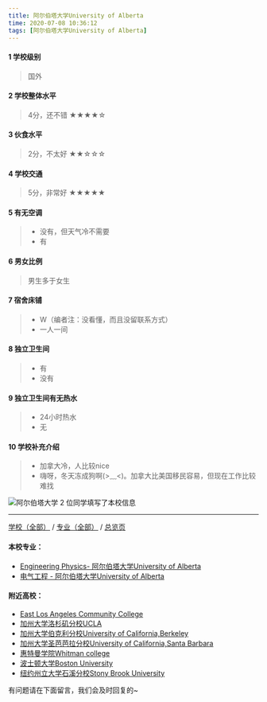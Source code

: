 ```yaml
---
title: 阿尔伯塔大学University of Alberta
time: 2020-07-08 10:36:12
tags: [阿尔伯塔大学University of Alberta]
---
```

#### 1 学校级别
> 国外


#### 2 学校整体水平
> 4分，还不错
★★★★☆


#### 3 伙食水平
>  2分，不太好
★★☆☆☆


#### 4 学校交通
> 5分，非常好
★★★★★


#### 5 有无空调
> - 没有，但天气冷不需要
> - 有


#### 6 男女比例
> 男生多于女生


#### 7 宿舍床铺
> - W（编者注：没看懂，而且没留联系方式）
> - 一人一间

#### 8 独立卫生间
> - 有
> - 没有


#### 9 独立卫生间有无热水
> - 24小时热水
> - 无


#### 10 学校补充介绍
> - 加拿大冷，人比较nice
> - 嗨呀，冬天冻成狗啊(>﹏<)。加拿大比美国移民容易，但现在工作比较难找


![阿尔伯塔大学](http://upload-images.jianshu.io/upload_images/6506516-62e1afc6463c181b.jpg?imageMogr2/auto-orient/strip%7CimageView2/2/w/1240)
2 位同学填写了本校信息
***
[学校（全部）](http://www.jianshu.com/p/3efa6bcca419) / [专业（全部）](http://www.jianshu.com/p/2d4c6d3552c2) / [总览页](http://www.jianshu.com/p/445daeb4fa00)
#### 本校专业：
- [Engineering Physics- 阿尔伯塔大学University of Alberta](http://www.jianshu.com/p/f3550ae5a751) 
- [电气工程 - 阿尔伯塔大学University of Alberta](http://www.jianshu.com/p/ac3b3c12d22e) 

#### 附近高校：
- [East Los Angeles Community College](http://www.jianshu.com/p/1aec7ad9ce26) 
- [加州大学洛杉矶分校UCLA](https://www.jianshu.com/p/2c35063885ae)
- [加州大学伯克利分校University of California,Berkeley](http://www.jianshu.com/p/691533834d4b) 
- [加州大学圣芭芭拉分校University of California,Santa Barbara](http://www.jianshu.com/p/b003add8bcdb) 
- [惠特曼学院Whitman college](http://www.jianshu.com/p/1d720faaa03c) 
- [波士顿大学Boston University](http://www.jianshu.com/p/75c3b6cef2c5)
- [纽约州立大学石溪分校Stony Brook University](http://www.jianshu.com/p/7b27a919ad55)

有问题请在下面留言，我们会及时回复的~
